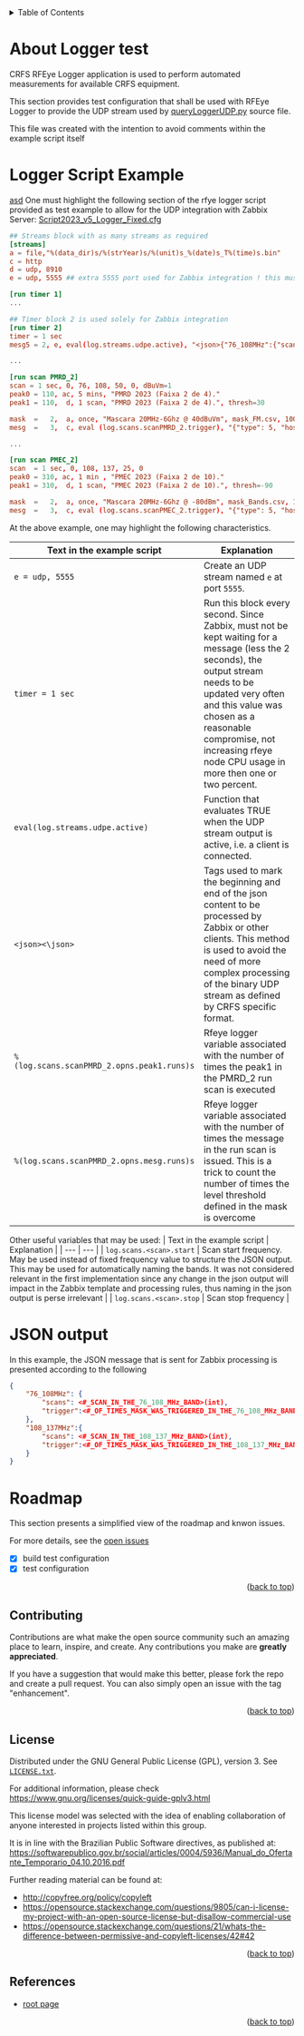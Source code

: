 <details>
  <summary>Table of Contents</summary>
  <ol>
    <li><a href="#about-logger-test">About Logger test</a></li>
    <li><a href="#logger-script-example">Logger Script Example</a></li>
    <li><a href="#json-output">JSON Output</a></li>
    <li><a href="#roadmap">Roadmap</a></li>
    <li><a href="#contributing">Contributing</a></li>
    <li><a href="#license">License</a></li>
    <li><a href="#references">References</a></li>
  </ol>
</details>

# About Logger test

CRFS RFEye Logger application is used to perform automated measurements for available CRFS equipment.

This section provides test configuration that shall be used with RFEye Logger to provide the UDP stream used by [queryLoggerUDP.py](../../src/zabbix/root/usr/lib/zabbix/externalscripts/queryLoggerUDP.py) source file.

This file was created with the intention to avoid comments within the example script itself

# Logger Script Example

[asd](#logger-script-example)
One must highlight the following section of the rfye logger script provided as test example to allow for the UDP integration with Zabbix Server: [Script2023_v5_Logger_Fixed.cfg](./Script2023_v5_Logger_Fixed.cfg)

```toml
## Streams block with as many streams as required
[streams]
a = file,"%(data_dir)s/%(strYear)s/%(unit)s_%(date)s_T%(time)s.bin"
c = http
d = udp, 8910
e = udp, 5555 ## extra 5555 port used for Zabbix integration ! this must be included !

[run timer 1]
...

## Timer block 2 is used solely for Zabbix integration
[run timer 2]
timer = 1 sec
mesg5 = 2, e, eval(log.streams.udpe.active), "<json>{"76_108MHz":{"scans":%(log.scans.scanPMRD_2.opns.peak1.runs)s,"trigger":%(log.scans.scanPMRD_2.opns.mesg.runs)s},"108_137MHz":{"scans":%(log.scans.scanPMEC_2.opns.peak1.runs)s,"trigger":%(log.scans.scanPMEC_2.opns.mesg.runs)s}}</json>"

...

[run scan PMRD_2]
scan = 1 sec, 0, 76, 108, 50, 0, dBuVm=1
peak0 = 110, ac, 5 mins, "PMRD 2023 (Faixa 2 de 4)."
peak1 = 110,  d, 1 scan, "PMRD 2023 (Faixa 2 de 4).", thresh=30

mask  =   2,  a, once, "Mascara 20MHz-6Ghz @ 40dBuVm", mask_FM.csv, 100000
mesg  =   3,  c, eval (log.scans.scanPMRD_2.trigger), "{"type": 5, "hostname": "%(vars.unit)s", "message": "Rompimento de mascara em %(scan.start)s-%(scan.stop)s."}"

...

[run scan PMEC_2]
scan  = 1 sec, 0, 108, 137, 25, 0
peak0 = 310, ac, 1 min , "PMEC 2023 (Faixa 2 de 10)."
peak1 = 310,  d, 1 scan, "PMEC 2023 (Faixa 2 de 10).", thresh=-90

mask  =   2,  a, once, "Mascara 20MHz-6Ghz @ -80dBm", mask_Bands.csv, 10000
mesg  =   3,  c, eval (log.scans.scanPMEC_2.trigger), "{"type": 5, "hostname": "%(vars.unit)s", "message": "Rompimento de mascara em %(scan.start)s-%(scan.stop)s."}"

```

At the above example, one may highlight the following characteristics.

| Text in the example script | Explanation |
| --- | --- |
| `e = udp, 5555` | Create an UDP stream named `e` at port `5555`.|
| `timer = 1 sec` | Run this block every second. Since Zabbix, must not be kept waiting for a message (less the 2 seconds), the output stream needs to be updated very often and this value was chosen as a reasonable compromise, not increasing rfeye node CPU usage in more then one or two percent.
| `eval(log.streams.udpe.active)` | Function that evaluates TRUE when the UDP stream output is active, i.e. a client is connected. |
| `<json><\json>` | Tags used to mark the beginning and end of the json content to be processed by Zabbix or other clients. This method is used to avoid the need of more complex processing of the binary UDP stream as defined by CRFS specific format.
| `%(log.scans.scanPMRD_2.opns.peak1.runs)s` | Rfeye logger variable associated with the number of times the peak1 in the PMRD_2 run scan is executed |
| `%(log.scans.scanPMRD_2.opns.mesg.runs)s` | Rfeye logger variable associated with the number of times the message in the run scan is issued. This is a trick to count the number of times the level threshold defined in the mask is overcome |

Other useful variables that may be used:
| Text in the example script | Explanation |
| --- | --- |
| `log.scans.<scan>.start` | Scan start frequency. May be used instead of fixed frequency value to structure the JSON output. This may be used for automatically naming the bands. It was not considered relevant in the first implementation since any change in the json output will impact in the Zabbix template and processing rules, thus naming in the json output is perse irrelevant |
| `log.scans.<scan>.stop` | Scan stop frequency |

# JSON output

In this example, the JSON message that is sent for Zabbix processing is presented according to the following

```json
{
    "76_108MHz": {
        "scans": <#_SCAN_IN_THE_76_108_MHz_BAND>(int),
        "trigger":<#_OF_TIMES_MASK_WAS_TRIGGERED_IN_THE_76_108_MHz_BAND>(int)
    },
    "108_137MHz":{
        "scans": <#_SCAN_IN_THE_108_137_MHz_BAND>(int),
        "trigger":<#_OF_TIMES_MASK_WAS_TRIGGERED_IN_THE_108_137_MHz_BAND>(int)
    }
}
```

# Roadmap

This section presents a simplified view of the roadmap and knwon issues.

For more details, see the [open issues](https://github.com/FSLobao/RF.Fusion/issues) 

* [x] build test configuration
* [x] test configuration

<p align="right">(<a href="#indexerd-md-top">back to top</a>)</p>

<!-- CONTRIBUTING -->
## Contributing

Contributions are what make the open source community such an amazing place to learn, inspire, and create. Any contributions you make are **greatly appreciated**.

If you have a suggestion that would make this better, please fork the repo and create a pull request. You can also simply open an issue with the tag "enhancement".

<p align="right">(<a href="#indexerd-md-top">back to top</a>)</p>

<!-- LICENSE -->
## License

Distributed under the GNU General Public License (GPL), version 3. See [`LICENSE.txt`](../../LICENSE).

For additional information, please check <https://www.gnu.org/licenses/quick-guide-gplv3.html>

This license model was selected with the idea of enabling collaboration of anyone interested in projects listed within this group.

It is in line with the Brazilian Public Software directives, as published at: <https://softwarepublico.gov.br/social/articles/0004/5936/Manual_do_Ofertante_Temporario_04.10.2016.pdf>

Further reading material can be found at:
* <http://copyfree.org/policy/copyleft>
* <https://opensource.stackexchange.com/questions/9805/can-i-license-my-project-with-an-open-source-license-but-disallow-commercial-use>
* <https://opensource.stackexchange.com/questions/21/whats-the-difference-between-permissive-and-copyleft-licenses/42#42>

<p align="right">(<a href="#indexerd-md-top">back to top</a>)</p>


<!-- ACKNOWLEDGMENTS -->
## References

* [root page](/README.md)

<p align="right">(<a href="#indexerd-md-top">back to top</a>)</p>

